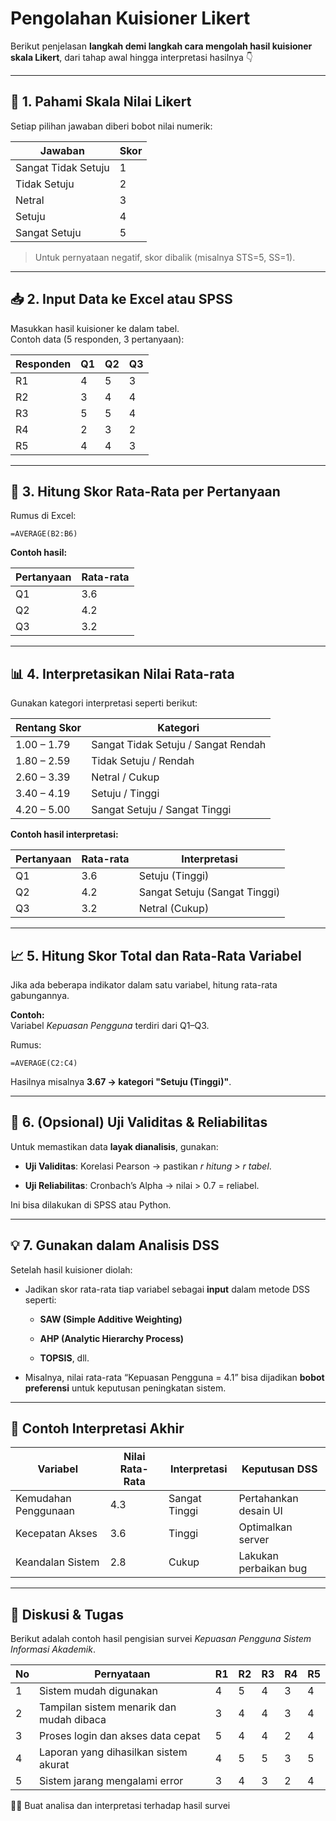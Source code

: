 
# Pengolahan Kuisioner Likert

Berikut penjelasan **langkah demi langkah cara mengolah hasil kuisioner skala Likert**, dari tahap awal hingga interpretasi hasilnya 👇

---

## 🧩 **1. Pahami Skala Nilai Likert**

Setiap pilihan jawaban diberi bobot nilai numerik:

|Jawaban|Skor|
|---|---|
|Sangat Tidak Setuju|1|
|Tidak Setuju|2|
|Netral|3|
|Setuju|4|
|Sangat Setuju|5|

> Untuk pernyataan negatif, skor dibalik (misalnya STS=5, SS=1).

---

## 📥 **2. Input Data ke Excel atau SPSS**

Masukkan hasil kuisioner ke dalam tabel.  
Contoh data (5 responden, 3 pertanyaan):

|Responden|Q1|Q2|Q3|
|---|---|---|---|
|R1|4|5|3|
|R2|3|4|4|
|R3|5|5|4|
|R4|2|3|2|
|R5|4|4|3|

---

## 🧮 **3. Hitung Skor Rata-Rata per Pertanyaan**

Rumus di Excel:

```excel
=AVERAGE(B2:B6)
```

**Contoh hasil:**

|Pertanyaan|Rata-rata|
|---|---|
|Q1|3.6|
|Q2|4.2|
|Q3|3.2|

---

## 📊 **4. Interpretasikan Nilai Rata-rata**

Gunakan kategori interpretasi seperti berikut:

|Rentang Skor|Kategori|
|---|---|
|1.00 – 1.79|Sangat Tidak Setuju / Sangat Rendah|
|1.80 – 2.59|Tidak Setuju / Rendah|
|2.60 – 3.39|Netral / Cukup|
|3.40 – 4.19|Setuju / Tinggi|
|4.20 – 5.00|Sangat Setuju / Sangat Tinggi|

**Contoh hasil interpretasi:**

|Pertanyaan|Rata-rata|Interpretasi|
|---|---|---|
|Q1|3.6|Setuju (Tinggi)|
|Q2|4.2|Sangat Setuju (Sangat Tinggi)|
|Q3|3.2|Netral (Cukup)|

---

## 📈 **5. Hitung Skor Total dan Rata-Rata Variabel**

Jika ada beberapa indikator dalam satu variabel, hitung rata-rata gabungannya.

**Contoh:**  
Variabel _Kepuasan Pengguna_ terdiri dari Q1–Q3.

Rumus:

```excel
=AVERAGE(C2:C4)
```

Hasilnya misalnya **3.67 → kategori "Setuju (Tinggi)"**.

---

## 🧠 **6. (Opsional) Uji Validitas & Reliabilitas**

Untuk memastikan data **layak dianalisis**, gunakan:

- **Uji Validitas**: Korelasi Pearson → pastikan _r hitung > r tabel_.
    
- **Uji Reliabilitas**: Cronbach’s Alpha → nilai > 0.7 = reliabel.
    

Ini bisa dilakukan di SPSS atau Python.

---

## 💡 **7. Gunakan dalam Analisis DSS**

Setelah hasil kuisioner diolah:

- Jadikan skor rata-rata tiap variabel sebagai **input** dalam metode DSS seperti:
    
    - **SAW (Simple Additive Weighting)**
        
    - **AHP (Analytic Hierarchy Process)**
        
    - **TOPSIS**, dll.
        
- Misalnya, nilai rata-rata “Kepuasan Pengguna = 4.1” bisa dijadikan **bobot preferensi** untuk keputusan peningkatan sistem.
    

---

## 📘 **Contoh Interpretasi Akhir**

|Variabel|Nilai Rata-Rata|Interpretasi|Keputusan DSS|
|---|---|---|---|
|Kemudahan Penggunaan|4.3|Sangat Tinggi|Pertahankan desain UI|
|Kecepatan Akses|3.6|Tinggi|Optimalkan server|
|Keandalan Sistem|2.8|Cukup|Lakukan perbaikan bug|

---

## 💼 Diskusi & Tugas

Berikut adalah contoh hasil pengisian survei _Kepuasan Pengguna Sistem Informasi Akademik_. 

|No|Pernyataan|R1|R2|R3|R4|R5|
|---|---|---|---|---|---|---|
|1|Sistem mudah digunakan|4|5|4|3|4|
|2|Tampilan sistem menarik dan mudah dibaca|3|4|4|3|4|
|3|Proses login dan akses data cepat|5|4|4|2|4|
|4|Laporan yang dihasilkan sistem akurat|4|5|5|3|5|
|5|Sistem jarang mengalami error|3|4|3|2|4|
🙋‍♂️ Buat analisa dan interpretasi terhadap hasil survei